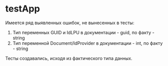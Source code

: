 # testApp
Имеется ряд выявленных ошибок, не вынесенных в тесты:
1. Тип переменных GUID и IdLPU в документации - guid, по факту - string
2. Тип переменной Document/IdProvider в документации - int, по факту - string

Тесты создавались, исходя из фактического типа данных. 
